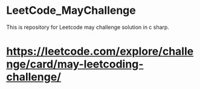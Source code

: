 # LeetCode_MayChallenge

This is repository for Leetcode may challenge solution in c sharp. 

# https://leetcode.com/explore/challenge/card/may-leetcoding-challenge/
